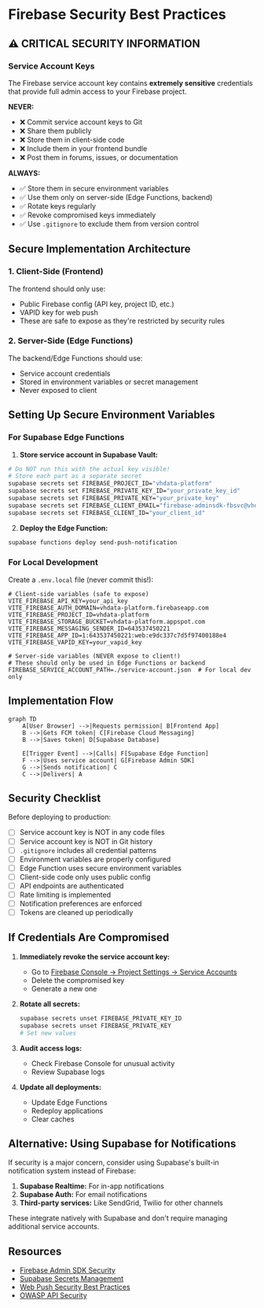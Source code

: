 # Firebase Security Best Practices

## ⚠️ CRITICAL SECURITY INFORMATION

### Service Account Keys

The Firebase service account key contains **extremely sensitive** credentials that provide full admin access to your Firebase project.

**NEVER:**
- ❌ Commit service account keys to Git
- ❌ Share them publicly
- ❌ Store them in client-side code
- ❌ Include them in your frontend bundle
- ❌ Post them in forums, issues, or documentation

**ALWAYS:**
- ✅ Store them in secure environment variables
- ✅ Use them only on server-side (Edge Functions, backend)
- ✅ Rotate keys regularly
- ✅ Revoke compromised keys immediately
- ✅ Use `.gitignore` to exclude them from version control

## Secure Implementation Architecture

### 1. Client-Side (Frontend)
The frontend should only use:
- Public Firebase config (API key, project ID, etc.)
- VAPID key for web push
- These are safe to expose as they're restricted by security rules

### 2. Server-Side (Edge Functions)
The backend/Edge Functions should use:
- Service account credentials
- Stored in environment variables or secret management
- Never exposed to client

## Setting Up Secure Environment Variables

### For Supabase Edge Functions

1. **Store service account in Supabase Vault:**
```bash
# Do NOT run this with the actual key visible!
# Store each part as a separate secret
supabase secrets set FIREBASE_PROJECT_ID="vhdata-platform"
supabase secrets set FIREBASE_PRIVATE_KEY_ID="your_private_key_id"
supabase secrets set FIREBASE_PRIVATE_KEY="your_private_key"
supabase secrets set FIREBASE_CLIENT_EMAIL="firebase-adminsdk-fbsvc@vhdata-platform.iam.gserviceaccount.com"
supabase secrets set FIREBASE_CLIENT_ID="your_client_id"
```

2. **Deploy the Edge Function:**
```bash
supabase functions deploy send-push-notification
```

### For Local Development

Create a `.env.local` file (never commit this!):
```env
# Client-side variables (safe to expose)
VITE_FIREBASE_API_KEY=your_api_key
VITE_FIREBASE_AUTH_DOMAIN=vhdata-platform.firebaseapp.com
VITE_FIREBASE_PROJECT_ID=vhdata-platform
VITE_FIREBASE_STORAGE_BUCKET=vhdata-platform.appspot.com
VITE_FIREBASE_MESSAGING_SENDER_ID=643537450221
VITE_FIREBASE_APP_ID=1:643537450221:web:e9dc337c7d5f97400188e4
VITE_FIREBASE_VAPID_KEY=your_vapid_key

# Server-side variables (NEVER expose to client!)
# These should only be used in Edge Functions or backend
FIREBASE_SERVICE_ACCOUNT_PATH=./service-account.json  # For local dev only
```

## Implementation Flow

```mermaid
graph TD
    A[User Browser] -->|Requests permission| B[Frontend App]
    B -->|Gets FCM token| C[Firebase Cloud Messaging]
    B -->|Saves token| D[Supabase Database]

    E[Trigger Event] -->|Calls| F[Supabase Edge Function]
    F -->|Uses service account| G[Firebase Admin SDK]
    G -->|Sends notification| C
    C -->|Delivers| A
```

## Security Checklist

Before deploying to production:

- [ ] Service account key is NOT in any code files
- [ ] Service account key is NOT in Git history
- [ ] `.gitignore` includes all credential patterns
- [ ] Environment variables are properly configured
- [ ] Edge Function uses secure environment variables
- [ ] Client-side code only uses public config
- [ ] API endpoints are authenticated
- [ ] Rate limiting is implemented
- [ ] Notification preferences are enforced
- [ ] Tokens are cleaned up periodically

## If Credentials Are Compromised

1. **Immediately revoke the service account key:**
   - Go to [Firebase Console → Project Settings → Service Accounts](https://console.firebase.google.com/project/vhdata-platform/settings/serviceaccounts/adminsdk)
   - Delete the compromised key
   - Generate a new one

2. **Rotate all secrets:**
   ```bash
   supabase secrets unset FIREBASE_PRIVATE_KEY_ID
   supabase secrets unset FIREBASE_PRIVATE_KEY
   # Set new values
   ```

3. **Audit access logs:**
   - Check Firebase Console for unusual activity
   - Review Supabase logs

4. **Update all deployments:**
   - Update Edge Functions
   - Redeploy applications
   - Clear caches

## Alternative: Using Supabase for Notifications

If security is a major concern, consider using Supabase's built-in notification system instead of Firebase:

1. **Supabase Realtime:** For in-app notifications
2. **Supabase Auth:** For email notifications
3. **Third-party services:** Like SendGrid, Twilio for other channels

These integrate natively with Supabase and don't require managing additional service accounts.

## Resources

- [Firebase Admin SDK Security](https://firebase.google.com/docs/admin/setup#security)
- [Supabase Secrets Management](https://supabase.com/docs/guides/functions/secrets)
- [Web Push Security Best Practices](https://web.dev/push-notifications-permissions-ux/)
- [OWASP API Security](https://owasp.org/www-project-api-security/)